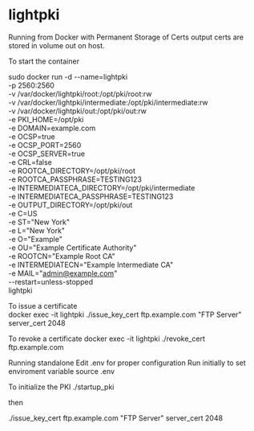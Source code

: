 # lightpki

Running from Docker with Permanent Storage of Certs
output certs are stored in volume out on host.

To start the container

sudo docker run -d --name=lightpki \
  -p 2560:2560 \
  -v /var/docker/lightpki/root:/opt/pki/root:rw \
  -v /var/docker/lightpki/intermediate:/opt/pki/intermediate:rw \
  -v /var/docker/lightpki/out:/opt/pki/out:rw \
  -e PKI_HOME=/opt/pki \
  -e DOMAIN=example.com \
  -e OCSP=true \
  -e OCSP_PORT=2560 \
  -e OCSP_SERVER=true \
  -e CRL=false \
  -e ROOTCA_DIRECTORY=/opt/pki/root \
  -e ROOTCA_PASSPHRASE=TESTING123 \
  -e INTERMEDIATECA_DIRECTORY=/opt/pki/intermediate \
  -e INTERMEDIATECA_PASSPHRASE=TESTING123 \
  -e OUTPUT_DIRECTORY=/opt/pki/out \
  -e C=US \
  -e ST="New York" \
  -e L="New York" \
  -e O="Example" \
  -e OU="Example Certificate Authority" \
  -e ROOTCN="Example Root CA" \
  -e INTERMEDIATECN="Example Intermediate CA" \
  -e MAIL="admin@example.com" \
--restart=unless-stopped \
lightpki

To issue a certificate  
docker exec -it lightpki ./issue_key_cert ftp.example.com "FTP Server" server_cert 2048

To revoke a certificate 
docker exec -it lightpki ./revoke_cert ftp.example.com

Running standalone
Edit .env for proper configuration
Run initially to set enviroment variable 
source .env

To initialize the PKI
./startup_pki

then 

./issue_key_cert ftp.example.com "FTP Server" server_cert 2048
